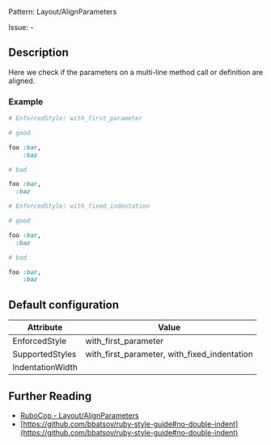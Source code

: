 Pattern: Layout/AlignParameters

Issue: -

## Description

Here we check if the parameters on a multi-line method call or
definition are aligned.

### Example

```ruby
# EnforcedStyle: with_first_parameter

# good

foo :bar,
    :baz

# bad

foo :bar,
  :baz
```
```ruby
# EnforcedStyle: with_fixed_indentation

# good

foo :bar,
  :baz

# bad

foo :bar,
    :baz
```

## Default configuration

Attribute | Value
--- | ---
EnforcedStyle | with_first_parameter
SupportedStyles | with_first_parameter, with_fixed_indentation
IndentationWidth |

## Further Reading

* [RuboCop - Layout/AlignParameters](https://rubocop.readthedocs.io/en/latest/cops_layout/#layoutalignparameters)
* [https://github.com/bbatsov/ruby-style-guide#no-double-indent](https://github.com/bbatsov/ruby-style-guide#no-double-indent)
